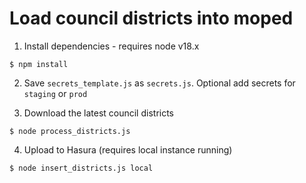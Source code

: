 
# Load council districts into moped

1. Install dependencies - requires node v18.x

```shell
$ npm install
```

2. Save `secrets_template.js` as `secrets.js`. Optional add secrets for `staging` or `prod`

3. Download the latest council districts

```shell
$ node process_districts.js
```

4. Upload to Hasura (requires local instance running)

```shell
$ node insert_districts.js local
```
